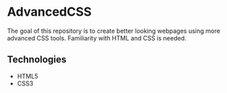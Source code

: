 # AdvancedCSS
The goal of this repository is to create better looking webpages using more advanced CSS tools. Familiarity with HTML and CSS is needed. 

## Technologies
- HTML5
- CSS3